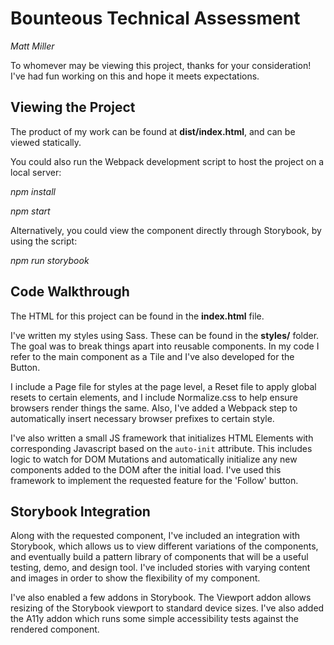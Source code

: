 # Bounteous Technical Assessment
*Matt Miller*

To whomever may be viewing this project, thanks for your consideration! I've had fun working on this and hope it meets expectations.

## Viewing the Project ##
The product of my work can be found at **dist/index.html**, and can be viewed statically.

You could also run the Webpack development script to host the project on a local server:

*npm install*

*npm start*

Alternatively, you could view the component directly through Storybook, by using the script:

*npm run storybook*

## Code Walkthrough ##
The HTML for this project can be found in the **index.html** file.

I've written my styles using Sass. These can be found in the **styles/** folder. The goal was to break things apart into reusable components. In my code I refer to the main component as a Tile and I've also developed for the Button. 

I include a Page file for styles at the page level, a Reset file to apply global resets to certain elements, and I include Normalize.css to help ensure browsers render things the same. Also, I've added a Webpack step to automatically insert necessary browser prefixes to certain style.

I've also written a small JS framework that initializes HTML Elements with corresponding Javascript based on the `auto-init` attribute. This includes logic to watch for DOM Mutations and automatically initialize any new components added to the DOM after the initial load. I've used this framework to implement the requested feature for the 'Follow' button.

## Storybook Integration ##
Along with the requested component, I've included an integration with Storybook, which allows us to view different variations of the components, and eventually build a pattern library of components that will be a useful testing, demo, and design tool. I've included stories with varying content and images in order to show the flexibility of my component. 

I've also enabled a few addons in Storybook. The Viewport addon allows resizing of the Storybook viewport to standard device sizes. I've also added the A11y addon which runs some simple accessibility tests against the rendered component.
